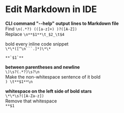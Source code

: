 # Edit Markdown in IDE  
  
**CLI command "--help" output lines to Markdown file**  
Find `\n(.*?) (([a-z]+) )?([A-Z])`  
Replace `\n**$1**\t_$2_\t$4`  
  
  
bold every inline code snippet  
`\*\*([^\n```.]*)\*\*`  
```  
**`$1`**  
```  
  
  
**between parentheses and newline**  
`\)\s?(.*?)\s?\n`  
Make the non-whitespace sentence of it bold  
`) \t**$1**\n`  
  
  
**whitespace on the left side of bold stars**  
`\*\*\s?([A-Za-z])`  
Remove that whitespace  
`**$1`  
  
  
  